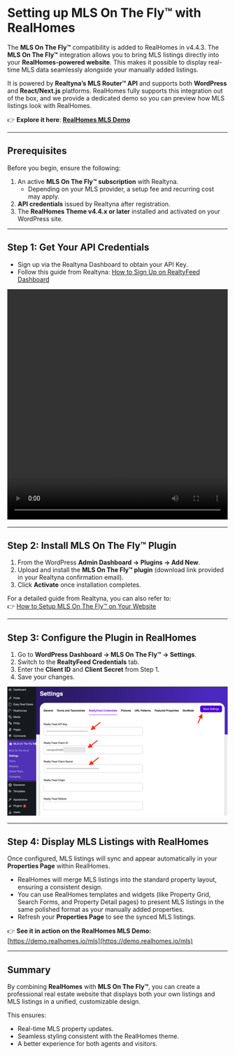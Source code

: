 # Setting up MLS On The Fly™ with RealHomes

The **MLS On The Fly™** compatibility is added to RealHomes in v4.4.3. The **MLS On The Fly™** integration allows you to bring MLS listings directly into your **RealHomes-powered website**. This makes it possible to display real-time MLS data seamlessly alongside your manually added listings.  

It is powered by **Realtyna’s MLS Router™ API** and supports both **WordPress** and **React/Next.js** platforms. RealHomes fully supports this integration out of the box, and we provide a dedicated demo so you can preview how MLS listings look with RealHomes.

👉 **Explore it here**: [**RealHomes MLS Demo**](https://demo.realhomes.io/mls)

---

## Prerequisites
Before you begin, ensure the following:

1. An active **MLS On The Fly™ subscription** with Realtyna.  
   - Depending on your MLS provider, a setup fee and recurring cost may apply.  
2. **API credentials** issued by Realtyna after registration.  
3. The **RealHomes Theme v4.4.x or later** installed and activated on your WordPress site.

---

## Step 1: Get Your API Credentials
- Sign up via the Realtyna Dashboard to obtain your API Key.  
- Follow this guide from Realtyna: [How to Sign Up on RealtyFeed Dashboard](https://support.realtyna.com/index.php?/Knowledgebase/Article/View/862/0/how-to-sign-up-on-realtyfeed-dashboard)  

<video width="100%" height="525" controls="controls">
<source src="https://realtyna.com/wp-content/uploads/RealtyFeed%20Dashboard%20Introduction%20-%2009-13-2024.mp4" type="video/mp4"></video>

---

## Step 2: Install MLS On The Fly™ Plugin
1. From the WordPress **Admin Dashboard → Plugins → Add New**.  
2. Upload and install the **MLS On The Fly™ plugin** (download link provided in your Realtyna confirmation email).  
3. Click **Activate** once installation completes.  

For a detailed guide from Realtyna, you can also refer to:  
👉 [How to Setup MLS On The Fly™ on Your Website](https://support.realtyna.com/index.php?/Knowledgebase/Article/View/863/0/how-to-setup-mls-on-the-fly-on-your-website)

---

## Step 3: Configure the Plugin in RealHomes
1. Go to **WordPress Dashboard → MLS On The Fly™ → Settings**.  
2. Switch to the **RealtyFeed Credentials** tab.  
3. Enter the **Client ID** and **Client Secret** from Step 1.  
4. Save your changes.  

![Configure the Plugin in RealHomes](images/mls-on-the-fly/configure-mls-on-the-fly-api-information.png)

---

## Step 4: Display MLS Listings with RealHomes
Once configured, MLS listings will sync and appear automatically in your **Properties Page** within RealHomes.  

- RealHomes will merge MLS listings into the standard property layout, ensuring a consistent design.  
- You can use RealHomes templates and widgets (like Property Grid, Search Forms, and Property Detail pages) to present MLS listings in the same polished format as your manually added properties.  
- Refresh your **Properties Page** to see the synced MLS listings.  

👉 **See it in action on the RealHomes MLS Demo:** [https://demo.realhomes.io/mls](https://demo.realhomes.io/mls)

---

## Summary
By combining **RealHomes** with **MLS On The Fly™**, you can create a professional real estate website that displays both your own listings and MLS listings in a unified, customizable design.  

This ensures:  
- Real-time MLS property updates.  
- Seamless styling consistent with the RealHomes theme.  
- A better experience for both agents and visitors.